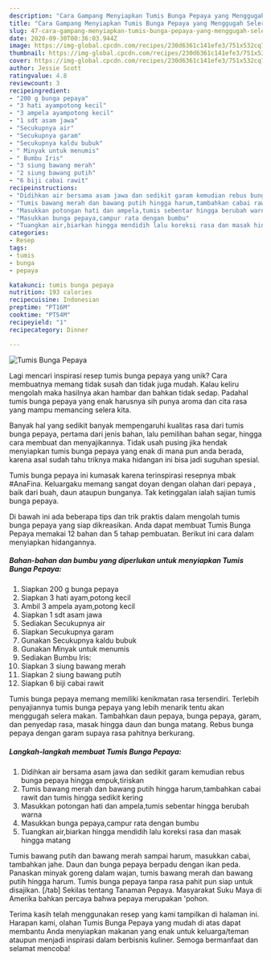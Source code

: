 ```yaml
---
description: "Cara Gampang Menyiapkan Tumis Bunga Pepaya yang Menggugah Selera"
title: "Cara Gampang Menyiapkan Tumis Bunga Pepaya yang Menggugah Selera"
slug: 47-cara-gampang-menyiapkan-tumis-bunga-pepaya-yang-menggugah-selera
date: 2020-09-30T00:36:03.944Z
image: https://img-global.cpcdn.com/recipes/230d6361c141efe3/751x532cq70/tumis-bunga-pepaya-foto-resep-utama.jpg
thumbnail: https://img-global.cpcdn.com/recipes/230d6361c141efe3/751x532cq70/tumis-bunga-pepaya-foto-resep-utama.jpg
cover: https://img-global.cpcdn.com/recipes/230d6361c141efe3/751x532cq70/tumis-bunga-pepaya-foto-resep-utama.jpg
author: Jessie Scott
ratingvalue: 4.8
reviewcount: 3
recipeingredient:
- "200 g bunga pepaya"
- "3 hati ayampotong kecil"
- "3 ampela ayampotong kecil"
- "1 sdt asam jawa"
- "Secukupnya air"
- "Secukupnya garam"
- "Secukupnya kaldu bubuk"
- " Minyak untuk menumis"
- " Bumbu Iris"
- "3 siung bawang merah"
- "2 siung bawang putih"
- "6 biji cabai rawit"
recipeinstructions:
- "Didihkan air bersama asam jawa dan sedikit garam kemudian rebus bunga pepaya hingga empuk,tiriskan"
- "Tumis bawang merah dan bawang putih hingga harum,tambahkan cabai rawit dan tumis hingga sedikit kering"
- "Masukkan potongan hati dan ampela,tumis sebentar hingga berubah warna"
- "Masukkan bunga pepaya,campur rata dengan bumbu"
- "Tuangkan air,biarkan hingga mendidih lalu koreksi rasa dan masak hingga matang"
categories:
- Resep
tags:
- tumis
- bunga
- pepaya

katakunci: tumis bunga pepaya 
nutrition: 193 calories
recipecuisine: Indonesian
preptime: "PT16M"
cooktime: "PT54M"
recipeyield: "1"
recipecategory: Dinner

---
```



![Tumis Bunga Pepaya](https://img-global.cpcdn.com/recipes/230d6361c141efe3/751x532cq70/tumis-bunga-pepaya-foto-resep-utama.jpg)

Lagi mencari inspirasi resep tumis bunga pepaya yang unik? Cara membuatnya memang tidak susah dan tidak juga mudah. Kalau keliru mengolah maka hasilnya akan hambar dan bahkan tidak sedap. Padahal tumis bunga pepaya yang enak harusnya sih punya aroma dan cita rasa yang mampu memancing selera kita.

Banyak hal yang sedikit banyak mempengaruhi kualitas rasa dari tumis bunga pepaya, pertama dari jenis bahan, lalu pemilihan bahan segar, hingga cara membuat dan menyajikannya. Tidak usah pusing jika hendak menyiapkan tumis bunga pepaya yang enak di mana pun anda berada, karena asal sudah tahu triknya maka hidangan ini bisa jadi suguhan spesial.

Tumis bunga pepaya ini kumasak karena terinspirasi resepnya mbak #AnaFina. Keluargaku memang sangat doyan dengan olahan dari pepaya , baik dari buah, daun ataupun bunganya. Tak ketinggalan ialah sajian tumis bunga pepaya.


Di bawah ini ada beberapa tips dan trik praktis dalam mengolah tumis bunga pepaya yang siap dikreasikan. Anda dapat membuat Tumis Bunga Pepaya memakai 12 bahan dan 5 tahap pembuatan. Berikut ini cara dalam menyiapkan hidangannya.

<!--inarticleads1-->

##### Bahan-bahan dan bumbu yang diperlukan untuk menyiapkan Tumis Bunga Pepaya:

1. Siapkan 200 g bunga pepaya
1. Siapkan 3 hati ayam,potong kecil
1. Ambil 3 ampela ayam,potong kecil
1. Siapkan 1 sdt asam jawa
1. Sediakan Secukupnya air
1. Siapkan Secukupnya garam
1. Gunakan Secukupnya kaldu bubuk
1. Gunakan  Minyak untuk menumis
1. Sediakan  Bumbu Iris:
1. Siapkan 3 siung bawang merah
1. Siapkan 2 siung bawang putih
1. Siapkan 6 biji cabai rawit


Tumis bunga pepaya memang memiliki kenikmatan rasa tersendiri. Terlebih penyajiannya tumis bunga pepaya yang lebih menarik tentu akan menggugah selera makan. Tambahkan daun pepaya, bunga pepaya, garam, dan penyedap rasa, masak hingga daun dan bunga matang. Rebus bunga pepaya dengan garam supaya rasa pahitnya berkurang. 

<!--inarticleads2-->

##### Langkah-langkah membuat Tumis Bunga Pepaya:

1. Didihkan air bersama asam jawa dan sedikit garam kemudian rebus bunga pepaya hingga empuk,tiriskan
1. Tumis bawang merah dan bawang putih hingga harum,tambahkan cabai rawit dan tumis hingga sedikit kering
1. Masukkan potongan hati dan ampela,tumis sebentar hingga berubah warna
1. Masukkan bunga pepaya,campur rata dengan bumbu
1. Tuangkan air,biarkan hingga mendidih lalu koreksi rasa dan masak hingga matang


Tumis bawang putih dan bawang merah sampai harum, masukkan cabai, tambahkan jahe. Daun dan bunga pepaya berpadu dengan ikan peda. Panaskan minyak goreng dalam wajan, tumis bawang merah dan bawang putih hingga harum. Tumis bunga pepaya tanpa rasa pahit pun siap untuk disajikan. [/tab] Sekilas tentang Tanaman Pepaya. Masyarakat Suku Maya di Amerika bahkan percaya bahwa pepaya merupakan &#39;pohon. 

Terima kasih telah menggunakan resep yang kami tampilkan di halaman ini. Harapan kami, olahan Tumis Bunga Pepaya yang mudah di atas dapat membantu Anda menyiapkan makanan yang enak untuk keluarga/teman ataupun menjadi inspirasi dalam berbisnis kuliner. Semoga bermanfaat dan selamat mencoba!
